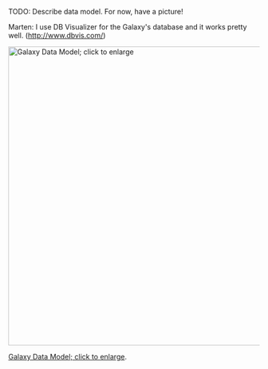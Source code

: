<slot name="/admin/linkbox" />
<slot name="/develop/linkbox" />

TODO: Describe data model.  For now, have a picture!

Marten: I use DB Visualizer for the Galaxy's database and it works pretty well. (http://www.dbvis.com/)

<div class='center'>
<a href='/src/admin/internals/data-model/galaxy_schema.png'><img src="/src/admin/internals/data-model/galaxy_schema.png" alt="Galaxy Data Model; click to enlarge" width="600" /></a>

[Galaxy Data Model; click to enlarge](/admin/internals/data-model/galaxy_schema.png).
</div>
